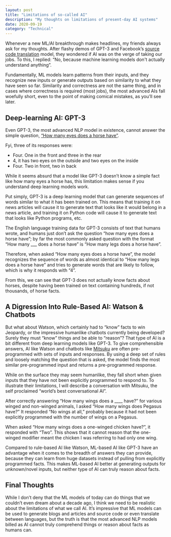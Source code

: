 ```yaml
---
layout: post
title: "Limitations of so-called AI"
description: "My thoughts on limitations of present-day AI systems"
date: 2020-09-19
category: "Technical"
---
```


Whenever a new ML/AI breakthrough makes headlines, my friends always ask for my thoughts. After flashy demos of GPT-3 and Facebook’s [source code translation](https://ai.facebook.com/blog/deep-learning-to-translate-between-programming-languages/) model, they wondered if AI was on the verge of taking our jobs. To this, I replied: “No, because machine learning models don't actually understand anything”. 

Fundamentally, ML models learn patterns from their inputs, and they recognize new inputs or generate outputs based on similarity to what they have seen so far. Similarity and correctness are not the same thing, and in cases where correctness is required (most jobs), the most advanced AIs fall woefully short, even to the point of making comical mistakes, as you’ll see later.

## Deep-learning AI: GPT-3

Even GPT-3, the most advanced NLP model in existence, cannot answer the simple question, [“How many eyes does a horse have”](https://aiweirdness.com/post/621186154843324416/all-your-questions-answered).

Fyi, three of its responses were:
- Four. One in the front and three in the rear
- 4, it has two eyes on the outside and two eyes on the inside
- Four. Two in front, two in back

While it seems absurd that a model like GPT-3 doesn’t know a simple fact like how many eyes a horse has, this limitation makes sense if you understand deep learning models work.

Put simply, GPT-3 is a deep learning model that can generate sequences of words similar to what it has been trained on. This means that training it on news articles will cause it to generate text that looks like it would belong in a news article, and training it on Python code will cause it to generate text that looks like Python programs, etc.

The English language training data for GPT-3 consists of text that humans wrote, and humans just don’t ask the question “how many eyes does a horse have”; by far the most commonly asked question with the format “How many ___ does a horse have” is “How many legs does a horse have”. 

Therefore, when asked “How many eyes does a horse have”, the model recognizes the sequence of words as almost identical to “How many legs does a horse have” and tries to generate words that are likely to follow, which is why it responds with “4”. 

From this, we can see that GPT-3 does not actually know facts about horses, despite having been trained on text containing hundreds, if not thousands, of horse facts. 

## A Digression Into Rule-Based AI: Watson & Chatbots

But what about Watson, which certainly had to “know” facts to win Jeopardy, or the impressive humanlike chatbots currently being developed? Surely they must “know” things and be able to “reason”? That type of AI is a bit different from deep learning models like GPT-3. To give comprehensible answers, AI like Watson and chatbots like [Mitsuku](https://www.pandorabots.com/mitsuku/) are often pre-programmed with sets of inputs and responses. By using a deep set of rules and loosely matching the question that is asked, the model finds the most similar pre-programmed input and returns a pre-programmed response.

While on the surface they may seem humanlike, they fall short when given inputs that they have not been explicitly programmed to respond to. To illustrate their limitations, I will describe a conversation with Mitsuku, the self proclaimed “world’s best conversational AI”.

After correctly answering “How many wings does a ____ have?” for various winged and non-winged animals, I asked “How many wings does Pegasus have?” It responded “No wings at all,” probably because it had not been explicitly programmed with the number of wings on a Pegasus.

When asked “How many wings does a one-winged chicken have?”, it responded with “Two”. This shows that it cannot reason that the one-winged modifier meant the chicken I was referring to had only one wing.

Compared to rule-based AI like Watson, ML-based AI like GPT-3 have an advantage when it comes to the breadth of answers they can provide, because they can learn from huge datasets instead of pulling from explicitly programmed facts. This makes ML-based AI better at generating outputs for unknown/novel inputs, but neither type of AI can truly reason about facts.

## Final Thoughts

While I don’t deny that the ML models of today can do things that we couldn’t even dream about a decade ago, I think we need to be realistic about the limitations of what we call AI. It’s impressive that ML models can be used to generate blogs and articles and source code or even translate between languages, but the truth is that the most advanced NLP models billed as AI cannot truly comprehend things or reason about facts as humans can.
